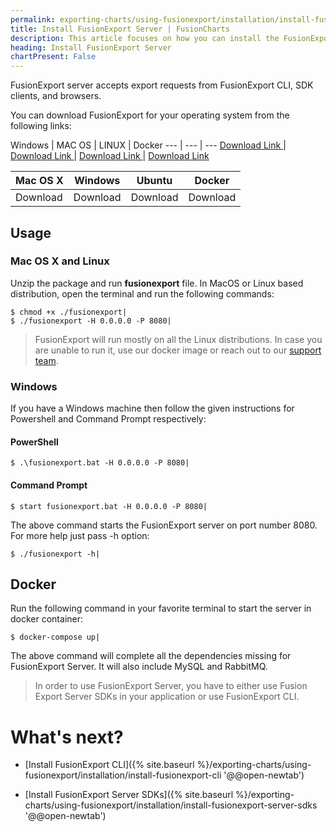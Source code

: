 ```yaml
---
permalink: exporting-charts/using-fusionexport/installation/install-fusionexport-server.html
title: Install FusionExport Server | FusionCharts
description: This article focuses on how you can install the FusionExport server.
heading: Install FusionExport Server
chartPresent: False
---
```


FusionExport server accepts export requests from FusionExport CLI, SDK clients, and browsers.

You can download FusionExport for your operating system from the following links:

Windows | MAC OS | LINUX | Docker
--- | --- | ---
<a class="downloadLinks" target="_blank" href="https://fusionexport.fusioncharts.com/download/fusionexport/fusionexport-windows-latest.exe" download onclick="ga('send', 'event', 'FExp DevC Download Popup Form', 'FExp DevC Win Form Filled',  'FExp Window PoPup Form')"> Download Link </a>  | <a class="downloadLinks" target="_blank" href="https://fusionexport.fusioncharts.com/download/fusionexport/fusionexport-mac-latest.dmg" download onclick="ga('send', 'event', 'FExp DevC Download Popup Form', 'FExp DevC Mac Form Filled',  'FExp Mac PoPup Form')"> Download Link </a> | <a class="downloadLinks" target="_blank" href="https://fusionexport.fusioncharts.com/download/fusionexport/fusionexport-linux-latest.deb" download onclick="ga('send', 'event', 'FExp DevC Download Popup Form', 'FExp DevC Linux Form Filled',  'FExp Linux PoPup Form')"> Download Link </a> | <a class="downloadLinks" target="_blank" href="https://fusionexport.fusioncharts.com/download/fusionexport/fusionexport-linux-latest.deb" download onclick="ga('send', 'event', 'FExp DevC Download Popup Form', 'FExp DevC Linux Form Filled',  'FExp Linux PoPup Form')"> Download Link </a>



Mac OS X|Windows|Ubuntu|Docker|
-|-|-|-
Download|Download|Download|Download|

## Usage

### Mac OS X and Linux

Unzip the package and run **fusionexport** file. In MacOS or Linux based distribution, open the terminal and run the following commands: 

```
$ chmod +x ./fusionexport|
$ ./fusionexport -H 0.0.0.0 -P 8080|
```


> FusionExport will run mostly on all the Linux distributions. In case you are unable to run it, use our docker image or reach out to our [support team](mailto:support@fusioncharts.com).

### Windows

If you have a Windows machine then follow the given instructions for Powershell and Command Prompt respectively:

#### PowerShell

```
$ .\fusionexport.bat -H 0.0.0.0 -P 8080|
```

#### Command Prompt

```
$ start fusionexport.bat -H 0.0.0.0 -P 8080|
```

The above command starts the FusionExport server on port number 8080. For more help just pass -h option:

```
$ ./fusionexport -h|
```

## Docker

Run the following command in your favorite terminal to start the server in docker container:

```
$ docker-compose up|
```

The above command will complete all the dependencies missing for FusionExport Server. It will also include MySQL and RabbitMQ.

> In order to use FusionExport Server, you have to either use Fusion Export Server SDKs in your application or use FusionExport CLI. 

# What's next?

* [Install FusionExport CLI]({% site.baseurl %}/exporting-charts/using-fusionexport/installation/install-fusionexport-cli '@@open-newtab')

* [Install FusionExport Server SDKs]({% site.baseurl %}/exporting-charts/using-fusionexport/installation/install-fusionexport-server-sdks '@@open-newtab')